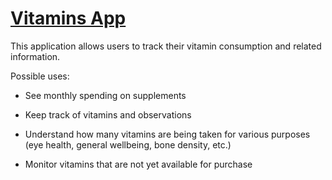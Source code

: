 # [Vitamins App](https://vitamins-app.herokuapp.com)

This application allows users to track their vitamin consumption and related information.

Possible uses:

* See monthly spending on supplements

* Keep track of vitamins and observations

* Understand how many vitamins are being taken for various purposes (eye health, general wellbeing, bone density, etc.)

* Monitor vitamins that are not yet available for purchase
